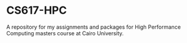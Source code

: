 # CS617-HPC
A repository for my assignments and packages for High Performance Computing masters course at Cairo University.
